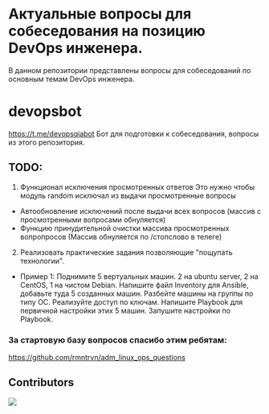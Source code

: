 # Актуальные вопросы для собеседования на позицию DevOps инженера.
В данном репозитории представлены вопросы для собеседований по основным темам DevOps инженера.

# devopsbot
https://t.me/devopsqiabot
Бот для подготовки к собеседования, вопросы из этого репозитория.



## TODO:

1. Функционал исключения просмотренных ответов
Это нужно чтобы модуль random исключал из выдачи просмотренные вопросы
  - Автообновление исключений после выдачи всех вопросов (массив с просмотренными вопросами обнуляется)
  - Функцию принудительной очистки массива просмотренных вопропросов (Массив обнуляется по /стопслово в телеге)

2. Реализовать практические задания позволяющие "пощупать технологии".
  - Пример 1: Поднимите 5 вертуальных машин. 2 на ubuntu server, 2 на CentOS, 1 на чистом Debian. Напишите файл Inventory для Ansible, добавьте туда 5 созданных машин. Разбейте машины на группы по типу ОС. Реализуйте доступ по ключам. Напишите Playbook для первичной настройки этих 5 машин. Запушите настройки по Playbook.

### За стартовую базу вопросов спасибо этим ребятам:
https://github.com/rmntrvn/adm_linux_ops_questions
## Contributors
<a href="https://github.com/kpehki/devopsbot/graphs/contributors">
  <img src="https://contrib.rocks/image?repo=kpehki/devopsbot" />
</a>

